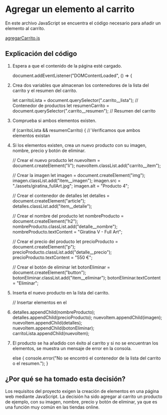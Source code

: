 # Agregar un elemento al carrito

En este archivo JavaScript se encuentra el código necesario para añadir un elemento al carrito.

[agregarCarrito.js](js/agregarCarrito.js)

## Explicación del código

1. Espera a que el contenido de la página esté cargado.


    document.addEventListener("DOMContentLoaded", () => {


2. Crea dos variables que almacenan los contenedores de la lista del carrito y el resumen del carrito.
    

    let carritoLista = document.querySelector(".carrito__lista"); // Contenedor de productos
    let resumenCarrito = document.querySelector(".carrito__resumen"); // Resumen del carrito


3. Comprueba si ambos elementos existen.


    if (carritoLista && resumenCarrito) { // Verificamos que ambos elementos existan


4. Si los elementos existen, crea un nuevo producto con su imagen, nombre, precio y botón de eliminar.


    // Crear el nuevo producto
    let nuevoItem = document.createElement("li");
    nuevoItem.classList.add("carrito__item");

    // Crear la imagen
    let imagen = document.createElement("img");
    imagen.classList.add("item__imagen");
    imagen.src = "./assets/giratina_fullArt.jpg";
    imagen.alt = "Producto 4";

    // Crear el contenedor de detalles
    let detalles = document.createElement("article");
    detalles.classList.add("item__detalle");

    // Crear el nombre del producto
    let nombreProducto = document.createElement("h2");
    nombreProducto.classList.add("detalle__nombre");
    nombreProducto.textContent = "Giratina V - Full Art";

    // Crear el precio del producto
    let precioProducto = document.createElement("p");
    precioProducto.classList.add("detalle__precio");
    precioProducto.textContent = "550 €";

    // Crear el botón de eliminar
    let botonEliminar = document.createElement("button");
    botonEliminar.classList.add("item__eliminar");
    botonEliminar.textContent = "Eliminar";

5. Inserta el nuevo producto en la lista del carrito.


    // Insertar elementos en el <li>
    detalles.appendChild(nombreProducto);
    detalles.appendChild(precioProducto);
    nuevoItem.appendChild(imagen);
    nuevoItem.appendChild(detalles);
    nuevoItem.appendChild(botonEliminar);
    carritoLista.appendChild(nuevoItem);


6. El producto se ha añadido con éxito al carrito y si no se encuentran los elementos, se muestra un mensaje de error en la consola.


    else {
        console.error("No se encontró el contenedor de la lista del carrito o el resumen.");
    }


## ¿Por qué se ha tomado esta decisión?

Los requisitos del proyecto exigen la creación de elementos en una página web mediante JavaScript.
La decisión ha sido agregar al carrito un producto de ejemplo, con su imagen, nombre, precio y botón de eliminar,
ya que es una función muy común en las tiendas online.







